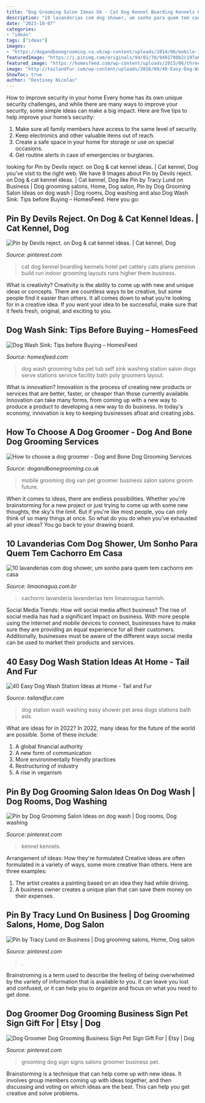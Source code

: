 ```yaml
---
title: "Dog Grooming Salon Ideas Uk - Cat Dog Kennel Boarding Kennels Hotel Pet Cattery Cats Plans Pension Build Run Indoor Grooming Layouts Runs Higher Them Business"
description: "10 lavanderias com dog shower, um sonho para quem tem cachorro em casa"
date: "2023-10-07"
categories:
- "ideas"
tags: ["ideas"]
images:
- "https://dogandbonegrooming.co.uk/wp-content/uploads/2014/06/mobile-in-mind.jpg"
featuredImage: "https://i.pinimg.com/originals/94/01/70/9401708b2c197a637e37f55fcb569ceb.jpg"
featured_image: "https://homesfeed.com/wp-content/uploads/2015/06/three-units-of-dogs-wash-sink-stations-with-stairs-in-pets-care-station.jpg"
image: "http://tailandfur.com/wp-content/uploads/2016/09/40-Easy-Dog-Wash-Area-Ideas-11.jpg"
ShowToc: true
author: "Destiney Nicolas"
---
```



How to improve security in your home
Every home has its own unique security challenges, and while there are many ways to improve your security, some simple ideas can make a big impact. Here are five tips to help improve your home’s security:
1. Make sure all family members have access to the same level of security.
2. Keep electronics and other valuable items out of reach.
3. Create a safe space in your home for storage or use on special occasions.
4. Get routine alerts in case of emergencies or burglaries.

	

		
looking for Pin by Devils reject. on Dog &amp; cat kennel ideas. | Cat kennel, Dog you've visit to the right web. We have 8 Images about Pin by Devils reject. on Dog &amp; cat kennel ideas. | Cat kennel, Dog like Pin by Tracy Lund on Business | Dog grooming salons, Home, Dog salon, Pin by Dog Grooming Salon Ideas on dog wash | Dog rooms, Dog washing and also Dog Wash Sink: Tips before Buying – HomesFeed. Here you go:
		
    
## Pin By Devils Reject. On Dog &amp; Cat Kennel Ideas. | Cat Kennel, Dog

<img loading=lazy src="https://i.pinimg.com/736x/be/0f/ba/be0fba2a09a1c7767213cf3be0266e2c.jpg" onerror="this.onerror=null;this.src='https://tse4.mm.bing.net/th?id=OIP.vI_5duhc6D-ICc4-eD-rywHaE8&amp;pid=15.1';" alt="Pin by Devils reject. on Dog &amp; cat kennel ideas. | Cat kennel, Dog">

_Source: pinterest.com_

>cat dog kennel boarding kennels hotel pet cattery cats plans pension build run indoor grooming layouts runs higher them business. 

	

What is creativity?
Creativity is the ability to come up with new and unique ideas or concepts. There are countless ways to be creative, but some people find it easier than others. It all comes down to what you’re looking for in a creative idea. If you want your idea to be successful, make sure that it feels fresh, original, and exciting to you.

    
## Dog Wash Sink: Tips Before Buying – HomesFeed

<img loading=lazy src="https://homesfeed.com/wp-content/uploads/2015/06/three-units-of-dogs-wash-sink-stations-with-stairs-in-pets-care-station.jpg" onerror="this.onerror=null;this.src='https://tse4.mm.bing.net/th?id=OIP.Fl_D7Cf-2_j4fPLcefiiawHaFj&amp;pid=15.1';" alt="Dog Wash Sink: Tips before Buying – HomesFeed">

_Source: homesfeed.com_

>dog wash grooming tubs pet tub self sink washing station salon dogs serve stations service facility bath poly groomers layout. 

	

What is innovation?
Innovation is the process of creating new products or services that are better, faster, or cheaper than those currently available. Innovation can take many forms, from coming up with a new way to produce a product to developing a new way to do business. In today's economy, innovation is key to keeping businesses afloat and creating jobs.

    
## How To Choose A Dog Groomer - Dog And Bone Dog Grooming Services

<img loading=lazy src="https://dogandbonegrooming.co.uk/wp-content/uploads/2014/06/mobile-in-mind.jpg" onerror="this.onerror=null;this.src='https://tse1.mm.bing.net/th?id=OIP.9zGEWzRYeU0ag8tFSSssrQAAAA&amp;pid=15.1';" alt="How to choose a dog groomer - Dog and Bone Dog Grooming Services">

_Source: dogandbonegrooming.co.uk_

>mobile grooming dog van pet groomer business salon salons groom future. 

	

When it comes to ideas, there are endless possibilities. Whether you're brainstorming for a new project or just trying to come up with some new thoughts, the sky's the limit. But if you're like most people, you can only think of so many things at once. So what do you do when you've exhausted all your ideas? You go back to your drawing board.

    
## 10 Lavanderias Com Dog Shower, Um Sonho Para Quem Tem Cachorro Em Casa

<img loading=lazy src="http://www.limaonagua.com.br/wp-content/uploads/2017/02/1-dog-shower-lavanderia-branca.jpg" onerror="this.onerror=null;this.src='https://tse2.mm.bing.net/th?id=OIP.jd_PY2Rw3x0vHDlPTKydFQHaE7&amp;pid=15.1';" alt="10 lavanderias com dog shower, um sonho para quem tem cachorro em casa">

_Source: limaonagua.com.br_

>cachorro lavanderia lavanderias tem limaonagua hamish. 

	

Social Media Trends: How will social media affect business?
The rise of social media has had a significant impact on business. With more people using the internet and mobile devices to connect, businesses have to make sure they are providing an equal experience for all their customers. Additionally, businesses must be aware of the different ways social media can be used to market their products and services.

    
## 40 Easy Dog Wash Station Ideas At Home - Tail And Fur

<img loading=lazy src="http://tailandfur.com/wp-content/uploads/2016/09/40-Easy-Dog-Wash-Area-Ideas-11.jpg" onerror="this.onerror=null;this.src='https://tse1.mm.bing.net/th?id=OIP.Fz1uEWQl2mzfmZ65G-fRlgHaEp&amp;pid=15.1';" alt="40 Easy Dog Wash Station Ideas at Home - Tail and Fur">

_Source: tailandfur.com_

>dog station wash washing easy shower pet area dogs stations bath ads. 

	

What are ideas for in 2022?
In 2022, many ideas for the future of the world are possible. Some of these include: 
1. A global financial authority 
2. A new form of communication 
3. More environmentally friendly practices 
4. Restructuring of industry 
5. A rise in veganism 

    
## Pin By Dog Grooming Salon Ideas On Dog Wash | Dog Rooms, Dog Washing

<img loading=lazy src="https://i.pinimg.com/originals/94/01/70/9401708b2c197a637e37f55fcb569ceb.jpg" onerror="this.onerror=null;this.src='https://tse2.mm.bing.net/th?id=OIP.FLaJm9nmC4VfHOU7AhpyHwHaLO&amp;pid=15.1';" alt="Pin by Dog Grooming Salon Ideas on dog wash | Dog rooms, Dog washing">

_Source: pinterest.com_

>kennel kennels. 

	

Arrangement of ideas: How they're formulated
Creative ideas are often formulated in a variety of ways, some more creative than others. Here are three examples:
1. The artist creates a painting based on an idea they had while driving.
2. A business owner creates a unique plan that can save them money on their expenses.

    
## Pin By Tracy Lund On Business | Dog Grooming Salons, Home, Dog Salon

<img loading=lazy src="https://i.pinimg.com/originals/3f/5a/fe/3f5afe63d773ecf0c2716c55a50df86c.jpg" onerror="this.onerror=null;this.src='https://tse2.mm.bing.net/th?id=OIP.ErXWLsKi_MKIReRFCBdw7gHaFj&amp;pid=15.1';" alt="Pin by Tracy Lund on Business | Dog grooming salons, Home, Dog salon">

_Source: pinterest.com_

>. 

	

Brainstroming is a term used to describe the feeling of being overwhelmed by the variety of information that is available to you. It can leave you lost and confused, or it can help you to organize and focus on what you need to get done.

    
## Dog Groomer Dog Grooming Business Sign Pet Sign Gift For | Etsy | Dog

<img loading=lazy src="https://i.pinimg.com/736x/e1/d3/2d/e1d32d94500d2d619bf8213064494c41.jpg" onerror="this.onerror=null;this.src='https://tse4.mm.bing.net/th?id=OIP.-Bg9jsexPEfZTvyaFkbMsgHaF4&amp;pid=15.1';" alt="Dog Groomer Dog Grooming Business Sign Pet Sign Gift For | Etsy | Dog">

_Source: pinterest.com_

>grooming dog sign signs salons groomer business pet. 

	

Brainstorming is a technique that can help come up with new ideas. It involves group members coming up with ideas together, and then discussing and voting on which ideas are the best. This can help you get creative and solve problems.

